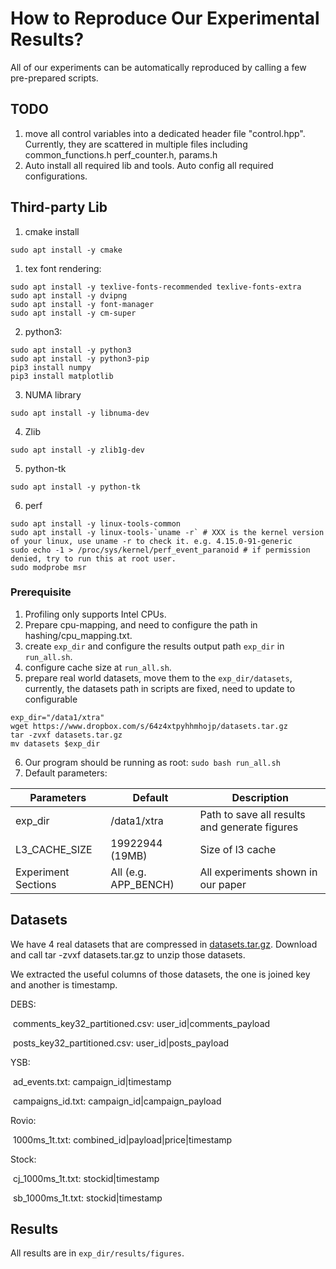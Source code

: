 # How to Reproduce Our Experimental Results?

All of our experiments can be automatically reproduced by calling a few pre-prepared scripts.

## TODO

1. move all control variables into a dedicated header file "control.hpp". Currently, they are scattered in multiple files including common_functions.h perf_counter.h, params.h
4. Auto install all required lib and tools. Auto config all required configurations.

## Third-party Lib

1. cmake install

```
sudo apt install -y cmake
```

1. tex font rendering:

```shell
sudo apt install -y texlive-fonts-recommended texlive-fonts-extra
sudo apt install -y dvipng
sudo apt install -y font-manager
sudo apt install -y cm-super
```

2. python3:

```shell
sudo apt install -y python3
sudo apt install -y python3-pip
pip3 install numpy
pip3 install matplotlib
```

3.  NUMA library

```shell
sudo apt install -y libnuma-dev
```

4. Zlib

```shell
sudo apt install -y zlib1g-dev
```

5. python-tk

```shell
sudo apt install -y python-tk
```

6. perf

```shell
sudo apt install -y linux-tools-common
sudo apt install -y linux-tools-`uname -r` # XXX is the kernel version of your linux, use uname -r to check it. e.g. 4.15.0-91-generic
sudo echo -1 > /proc/sys/kernel/perf_event_paranoid # if permission denied, try to run this at root user.
sudo modprobe msr
```

### Prerequisite

1. Profiling only supports Intel CPUs.
2. Prepare cpu-mapping, and need to configure the path in hashing/cpu_mapping.txt. 
3. create `exp_dir` and configure the results output path `exp_dir` in `run_all.sh`.
4. configure cache size at `run_all.sh`.
5. prepare real world datasets, move them to the `exp_dir/datasets`, currently, the datasets path in scripts are fixed, need to update to configurable

```shell
exp_dir="/data1/xtra"
wget https://www.dropbox.com/s/64z4xtpyhhmhojp/datasets.tar.gz
tar -zvxf datasets.tar.gz
mv datasets $exp_dir
```

6. Our program should be running as root: `sudo bash run_all.sh`
7. Default parameters:

| Parameters          | Default              | Description                                   |
| ------------------- | -------------------- | --------------------------------------------- |
| exp_dir             | /data1/xtra          | Path to save all results and generate figures |
| L3_CACHE_SIZE       | 19922944 (19MB)      | Size of l3 cache                              |
| Experiment Sections | All (e.g. APP_BENCH) | All experiments shown in our paper            |

## Datasets

We have 4 real datasets that are compressed in [datasets.tar.gz](https://www.dropbox.com/s/64z4xtpyhhmhojp/datasets.tar.gz). Download and call tar -zvxf datasets.tar.gz to unzip those datasets.

We extracted the useful columns of those datasets, the one is joined key and another is timestamp.

DEBS: 

​	comments_key32_partitioned.csv: user_id|comments_payload

​	posts_key32_partitioned.csv: user_id|posts_payload

YSB:

​	ad_events.txt: campaign_id|timestamp

​	campaigns_id.txt: campaign_id|campaign_payload

Rovio:

​	1000ms_1t.txt: combined_id|payload|price|timestamp

Stock: 

​	cj_1000ms_1t.txt: stockid|timestamp

​	sb_1000ms_1t.txt: stockid|timestamp

## Results

All results are in `exp_dir/results/figures`.